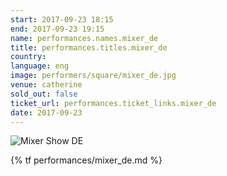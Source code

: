 ```yaml
---
start: 2017-09-23 18:15
end: 2017-09-23 19:15
name: performances.names.mixer_de
title: performances.titles.mixer_de
country: 
language: eng
image: performers/square/mixer_de.jpg
venue: catherine
sold_out: false
ticket_url: performances.ticket_links.mixer_de
date: 2017-09-23
---
```


<picture>
    <source media="(min-width: 1200px)" srcset="{% asset performers/wide/mixer_de_large.jpg @path %}">
    <source media="(min-width: 768px)" srcset="{% asset performers/wide/mixer_de_large.jpg @path %}">
    <img src="{% asset performers/square/mixer_de.jpg @path %}" alt="Mixer Show DE">
</picture>

{% tf performances/mixer_de.md %}
